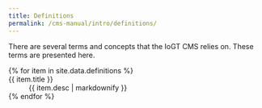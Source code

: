```yaml
---
title: Definitions
permalink: /cms-manual/intro/definitions/
---
```


There are several terms and concepts that the IoGT CMS relies on. These terms are presented here.

<dl class="row">
    {% for item in site.data.definitions %}
        <dt class="col-lg-3" id="{{ item.title | slugify}}">{{ item.title }}</dt>
        <dd class="col-lg-9" id="{{ item.title | slugify}}-desc">{{ item.desc | markdownify }}</dd>
    {% endfor %}
</dl>